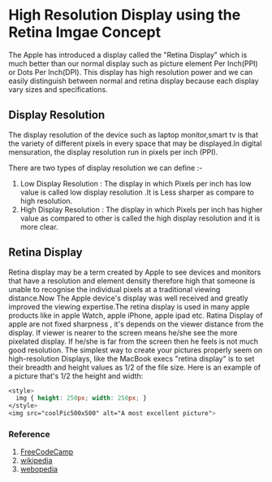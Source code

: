# High Resolution Display using the Retina Imgae Concept

The Apple has introduced a display called the "Retina Display" which is much better than our normal display such as picture element Per Inch(PPI) or Dots Per Inch(DPI).
This display has high resolution power and we can easily distinguish between normal and retina display because each display vary sizes and specifications.

## Display Resolution

The display resolution of the device such as laptop monitor,smart tv is that the variety of different pixels in every space that may be displayed.In digital mensuration, the display resolution run in pixels per inch (PPI).

There are two types of display resolution we can define :-

1) Low Display Resolution : The display in which Pixels per inch has low value is called low display resolution .It is Less sharper as compare to high resolution.
2) High Display Resolution : The display in which Pixels per inch has higher value as compared to other is called the high display resolution and it is more clear.

## Retina Display

Retina display may be a term created by Apple to see devices and monitors that have a resolution and element density therefore high that someone is unable to recognise the individual pixels at a traditional viewing distance.Now The Apple device's display was well received and greatly improved the viewing expertise.The retina display is used in many apple products like in apple Watch, apple iPhone, apple ipad etc.
Ratina Display of apple are not fixed sharpness , it's depends on the viewer distance from the display. If viewer is nearer to the screen means he/she see the more pixelated display. If he/she is far from the screen then he feels is not much good resolution. 
The simplest way to create your pictures properly seem on high-resolution Displays, like the MacBook execs "retina display" is to set their breadth and height values as  1/2 of the file size. Here is an example of a picture that's 1/2 the height and width:

```css
<style>
  img { height: 250px; width: 250px; }
</style>
<img src="coolPic500x500" alt="A most excellent picture">
```

### Reference

1. [FreeCodeCamp](https://www.freecodecamp.org/learn/responsive-web-design/responsive-web-design-principles/use-a-retina-image-for-higher-resolution-displays)
2. [wikipedia](https://en.wikipedia.org/wiki/Display_resolution)
3. [webopedia](https://www.webopedia.com/definitions/retina-display/)
